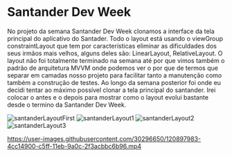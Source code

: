 # Santander Dev Week
No projeto da semana Santander Dev Week clonamos a interface da tela principal do aplicativo do Santader.
Todo o layout está usando o viewGroup constraintLayout que tem por características eliminar as dificuldades dos seus irmãos mais velhos, alguns deles são: LinearLayout, RelativeLayout. O layout não foi totalmente terminado na semana até por que vimos também o padrão de arquitetura MVVM onde podemos ver o por que de termos que separar em camadas nosso projeto para facilitar tanto a manutenção como também a construção de testes. Ao longo da semana posterior foi onde eu decidi tentar ao máximo possível clonar a tela principal do santander. Irei colocar o antes e o depois para mostrar como o layout evolui bastante desde o termino da Santander Dev Week.

![santanderLayoutFirst](https://user-images.githubusercontent.com/30296650/120897824-729a1e00-c5fe-11eb-99bc-e932c3367999.png)
![santanderLayout1](https://user-images.githubusercontent.com/30296650/120897626-81cc9c00-c5fd-11eb-81b5-581962b9fc4b.png)
![santanderLayout2](https://user-images.githubusercontent.com/30296650/120897628-885b1380-c5fd-11eb-94fc-b2e5b60732cd.png)
![santanderLayout3](https://user-images.githubusercontent.com/30296650/120897631-8bee9a80-c5fd-11eb-933e-1cc309e2b024.png)


https://user-images.githubusercontent.com/30296650/120897983-4cc14900-c5ff-11eb-9a0c-2f3acbbc6b96.mp4





